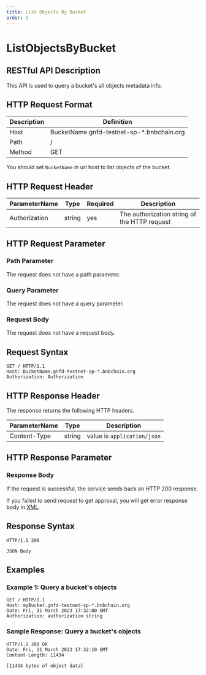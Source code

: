 ```yaml
---
title: List Objects By Bucket
order: 9
---
```


# ListObjectsByBucket

## RESTful API Description

This API is used to query a bucket's all objects metadata info.

## HTTP Request Format

| Description | Definition                                |
| ----------- | ----------------------------------------- |
| Host        | BucketName.gnfd-testnet-sp-*.bnbchain.org |
| Path        | /                                         |
| Method      | GET                                       |

You should set `BucketName` in url host to list objects of the bucket.

## HTTP Request Header

| ParameterName | Type   | Required | Description                                  |
| ------------- | ------ | -------- | -------------------------------------------- |
| Authorization | string | yes      | The authorization string of the HTTP request |

## HTTP Request Parameter

### Path Parameter

The request does not have a path parameter.

### Query Parameter

The request does not have a query parameter.

### Request Body

The request does not have a request body.

## Request Syntax

```HTTP
GET / HTTP/1.1
Host: BucketName.gnfd-testnet-sp-*.bnbchain.org
Authorization: Authorization
```

## HTTP Response Header

The response returns the following HTTP headers.

| ParameterName | Type   | Description                 |
| ------------- | ------ | --------------------------- |
| Content-Type  | string | value is `application/json` |

## HTTP Response Parameter

### Response Body

If the request is successful, the service sends back an HTTP 200 response.

If you failed to send request to get approval, you will get error response body in [XML](./common/error.md#sp-error-response-parameter).

## Response Syntax

```HTTP
HTTP/1.1 200

JSON Body
```

## Examples

### Example 1: Query a bucket's objects

```HTTP
GET / HTTP/1.1
Host: myBucket.gnfd-testnet-sp-*.bnbchain.org
Date: Fri, 31 March 2023 17:32:00 GMT
Authorization: authorization string
```

### Sample Response: Query a bucket's objects

```HTTP
HTTP/1.1 200 OK
Date: Fri, 31 March 2023 17:32:10 GMT
Content-Length: 11434

[11434 bytes of object data]
```
